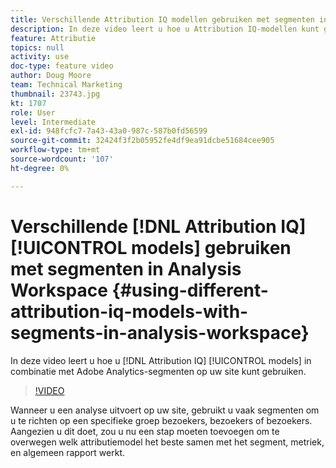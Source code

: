 ```yaml
---
title: Verschillende Attribution IQ modellen gebruiken met segmenten in Analysis Workspace
description: In deze video leert u hoe u Attribution IQ-modellen kunt gebruiken in combinatie met Adobe Analytics-segmenten op uw site.
feature: Attributie
topics: null
activity: use
doc-type: feature video
author: Doug Moore
team: Technical Marketing
thumbnail: 23743.jpg
kt: 1707
role: User
level: Intermediate
exl-id: 948fcfc7-7a43-43a0-987c-587b0fd56599
source-git-commit: 32424f3f2b05952fe4df9ea91dcbe51684cee905
workflow-type: tm+mt
source-wordcount: '107'
ht-degree: 0%

---
```


# Verschillende [!DNL Attribution IQ] [!UICONTROL models] gebruiken met segmenten in Analysis Workspace {#using-different-attribution-iq-models-with-segments-in-analysis-workspace}

In deze video leert u hoe u [!DNL Attribution IQ] [!UICONTROL models] in combinatie met Adobe Analytics-segmenten op uw site kunt gebruiken.

>[!VIDEO](https://video.tv.adobe.com/v/23743/?quality=12)

Wanneer u een analyse uitvoert op uw site, gebruikt u vaak segmenten om u te richten op een specifieke groep bezoekers, bezoekers of bezoekers. Aangezien u dit doet, zou u nu een stap moeten toevoegen om te overwegen welk attributiemodel het beste samen met het segment, metriek, en algemeen rapport werkt.
